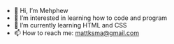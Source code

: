 - 👋 Hi, I’m Mehphew
- 👀 I’m interested in learning how to code and program
- 🌱 I’m currently learning HTML and CSS
- 📫 How to reach me: mattksma@gmail.com

<!---
Mehphew/Mehphew is a ✨ special ✨ repository because its `README.md` (this file) appears on your GitHub profile.
You can click the Preview link to take a look at your changes.
--->

